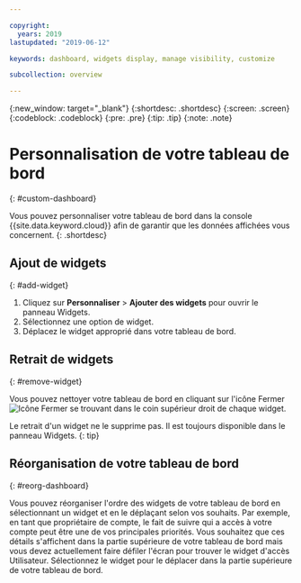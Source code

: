 ```yaml
---

copyright:
  years: 2019
lastupdated: "2019-06-12"

keywords: dashboard, widgets display, manage visibility, customize

subcollection: overview

---
```


{:new_window: target="_blank"}
{:shortdesc: .shortdesc}
{:screen: .screen}
{:codeblock: .codeblock}
{:pre: .pre}
{:tip: .tip}
{:note: .note}

# Personnalisation de votre tableau de bord
{: #custom-dashboard}

Vous pouvez personnaliser votre tableau de bord dans la console {{site.data.keyword.cloud}} afin de garantir que les données affichées vous concernent.
{: .shortdesc}

## Ajout de widgets
{: #add-widget}

1. Cliquez sur **Personnaliser** > **Ajouter des widgets** pour ouvrir le panneau Widgets. 
2. Sélectionnez une option de widget. 
3. Déplacez le widget approprié dans votre tableau de bord.  

## Retrait de widgets
{: #remove-widget}

Vous pouvez nettoyer votre tableau de bord en cliquant sur l'icône Fermer ![Icône Fermer](../icons/close-icon.svg) se trouvant dans le coin supérieur droit de chaque widget.

Le retrait d'un widget ne le supprime pas. Il est toujours disponible dans le panneau Widgets.
{: tip}

## Réorganisation de votre tableau de bord
{: #reorg-dashboard}

Vous pouvez réorganiser l'ordre des widgets de votre tableau de bord en sélectionnant un widget et en le déplaçant selon vos souhaits. Par exemple, en tant que propriétaire de compte, le fait de suivre qui a accès à votre compte peut être une de vos principales priorités. Vous souhaitez que ces détails s'affichent dans la partie supérieure de votre tableau de bord mais vous devez actuellement faire défiler l'écran pour trouver le widget d'accès Utilisateur. Sélectionnez le widget pour le déplacer dans la partie supérieure de votre tableau de bord.
